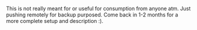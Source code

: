 
This is not really meant for or useful for consumption from anyone atm. Just pushing remotely for backup purposed. Come back in 1-2 months for a more complete setup and description :).